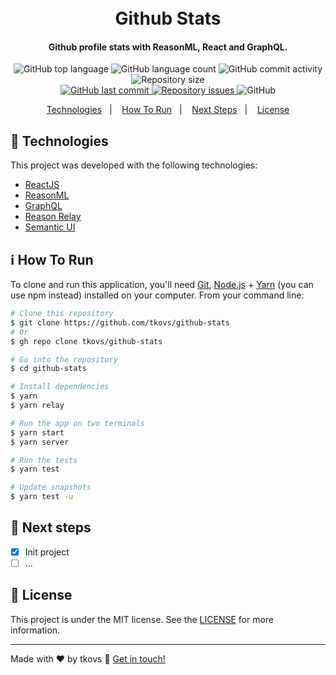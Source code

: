 <h1 align="center">
  <br>
  Github Stats
</h1>

<h4 align="center">
  Github profile stats with ReasonML, React and GraphQL.
</h4>
<p align="center">
  <img alt="GitHub top language" src="https://img.shields.io/github/languages/top/tkovs/github-stats.svg">

  <img alt="GitHub language count" src="https://img.shields.io/github/languages/count/tkovs/github-stats.svg">
  
  <img alt="GitHub commit activity" src="https://img.shields.io/github/commit-activity/m/tkovs/github-stats.svg">

  <img alt="Repository size" src="https://img.shields.io/github/repo-size/tkovs/github-stats.svg">
  <br />
  <a href="https://github.com/tkovs/github-stats/commits/master">
    <img alt="GitHub last commit" src="https://img.shields.io/github/last-commit/tkovs/github-stats.svg">
  </a>

  <a href="https://github.com/tkovs/github-stats/issues">
    <img alt="Repository issues" src="https://img.shields.io/github/issues/tkovs/github-stats.svg">
  </a>

  <img alt="GitHub" src="https://img.shields.io/github/license/tkovs/github-stats.svg">
  <!-- <a href="https://travis-ci.org/github/tkovs/pomodoro">
    <img src="https://travis-ci.org/tkovs/pomodoro.svg?branch=master" alt="Build Status" />
  </a> -->

  <br />
  <!-- <img alt="Build status" src="https://api.netlify.com/api/v1/badges/c3404df3-bf7b-45b7-bc01-62175b0423d1/deploy-status"> -->
</p>

<p align="center">
  <a href="#rocket-technologies">Technologies</a>&nbsp;&nbsp;&nbsp;|&nbsp;&nbsp;&nbsp;
  <a href="#information_source-how-to-run">How To Run</a>&nbsp;&nbsp;&nbsp;|&nbsp;&nbsp;&nbsp;
  <a href="#runner-next-steps">Next Steps</a>&nbsp;&nbsp;&nbsp;|&nbsp;&nbsp;&nbsp;
  <a href="#memo-license">License</a>
</p>

## :rocket: Technologies

This project was developed with the following technologies:

- [ReactJS](https://reactjs.org)
- [ReasonML](https://reasonml.github.io)
- [GraphQL](https://graphql.org/)
- [Reason Relay](https://reason-relay-documentation.zth.now.sh/)
- [Semantic UI](https://semantic-ui.com/)

## :information_source: How To Run

To clone and run this application, you'll need [Git](https://git-scm.com), [Node.js](https://nodejs.org/en/) + [Yarn](https://yarnpkg.com/) (you can use npm instead) installed on your computer. From your command line:

```bash
# Clone this repository
$ git clone https://github.com/tkovs/github-stats
# Or
$ gh repo clone tkovs/github-stats

# Go into the repository
$ cd github-stats

# Install dependencies
$ yarn
$ yarn relay

# Run the app on two terminals
$ yarn start
$ yarn server

# Run the tests
$ yarn test

# Update snapshots
$ yarn test -u
```

## :runner: Next steps

- [x] Init project
- [ ] ...

## :memo: License

This project is under the MIT license. See the [LICENSE](https://github.com/tkovs/reason-pomodoro/blob/master/LICENSE) for more information.

---

Made with ♥ by tkovs :wave: [Get in touch!](https://www.linkedin.com/in/tkovs/)
